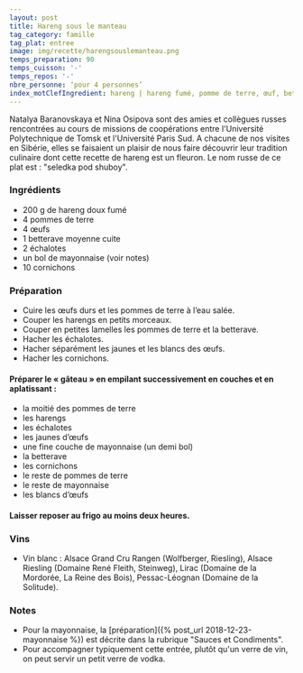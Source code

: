 ```yaml
---
layout: post
title: Hareng sous le manteau
tag_category: famille
tag_plat: entree
image: img/recette/harengsouslemanteau.png
temps_preparation: 90
temps_cuisson: '-'
temps_repos: '-'
nbre_personne: ‘pour 4 personnes’
index_motClefIngredient: hareng | hareng fumé, pomme de terre, œuf, betterave, mayonnaise
---
```

Natalya Baranovskaya et Nina Osipova sont des amies et collègues russes rencontrées au cours de missions de coopérations entre l'Université Polytechnique de Tomsk et l'Université Paris Sud. A chacune de nos visites en Sibérie, elles se faisaient un plaisir de nous faire découvrir leur tradition culinaire dont cette recette de hareng est un fleuron. Le nom russe de ce plat est : "seledka pod shuboy".

### Ingrédients
* 200 g de hareng doux fumé
* 4 pommes de terre
* 4 œufs
* 1 betterave moyenne cuite
* 2 échalotes
* un bol de mayonnaise (voir notes)
* 10 cornichons

### Préparation
* Cuire les œufs durs et les pommes de terre à l’eau salée.
* Couper les harengs en petits morceaux.
* Couper en petites lamelles les pommes de terre et la betterave.
* Hacher les échalotes.
* Hacher séparément les jaunes et les blancs des œufs.
* Hacher les cornichons.

#### Préparer le « gâteau » en empilant successivement en couches et en aplatissant :
* la moitié des pommes de terre
* les harengs
* les échalotes
* les jaunes d’œufs
* une fine couche de mayonnaise (un demi bol)
* la betterave
* les cornichons
* le reste de pommes de terre
* le reste de mayonnaise
* les blancs d’œufs

#### Laisser reposer au frigo au moins deux heures.

### Vins
* Vin blanc : Alsace Grand Cru Rangen (Wolfberger, Riesling), Alsace Riesling (Domaine René Fleith, Steinweg), Lirac (Domaine de la Mordorée, La Reine des Bois), Pessac-Léognan (Domaine de la Solitude).

### Notes
* Pour la mayonnaise, la [préparation]({% post_url 2018-12-23-mayonnaise %}) est décrite dans la rubrique "Sauces et Condiments".
* Pour accompagner typiquement cette entrée, plutôt qu'un verre de vin, on peut servir un petit verre de vodka.
